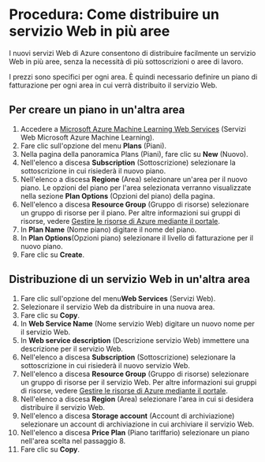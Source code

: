 <properties
	pageTitle="Procedura: Come distribuire un servizio Web in più aree | Microsoft Azure"
	description="Procedura per distribuire (copiare) un nuovo servizio Web in altre aree."
	services="machine-learning"
	documentationCenter=""
	authors="vDonGlover"
	manager="raymondl"
	editor="cgronlun"/>

<tags
	ms.service="machine-learning"
	ms.workload="data-services"
	ms.tgt_pltfrm="na"
	ms.devlang="na"
	ms.topic="article"
	ms.date="09/22/2016"
	ms.author="v-donglo"/>

# Procedura: Come distribuire un servizio Web in più aree

I nuovi servizi Web di Azure consentono di distribuire facilmente un servizio Web in più aree, senza la necessità di più sottoscrizioni o aree di lavoro.

I prezzi sono specifici per ogni area. È quindi necessario definire un piano di fatturazione per ogni area in cui verrà distribuito il servizio Web.

## Per creare un piano in un'altra area

1. Accedere a [Microsoft Azure Machine Learning Web Services](https://services.azureml.net/) (Servizi Web Microsoft Azure Machine Learning).
2. Fare clic sull'opzione del menu **Plans** (Piani).
3. Nella pagina della panoramica Plans (Piani), fare clic su **New** (Nuovo).
4. Nell'elenco a discesa **Subscription** (Sottoscrizione) selezionare la sottoscrizione in cui risiederà il nuovo piano.
5. Nell'elenco a discesa **Regione** (Area) selezionare un'area per il nuovo piano. Le opzioni del piano per l'area selezionata verranno visualizzate nella sezione **Plan Options** (Opzioni del piano) della pagina.
6. Nell'elenco a discesa **Resource Group** (Gruppo di risorse) selezionare un gruppo di risorse per il piano. Per altre informazioni sui gruppi di risorse, vedere [Gestire le risorse di Azure mediante il portale](../azure-portal/resource-group-portal.md).
7. In **Plan Name** (Nome piano) digitare il nome del piano.
8. In **Plan Options**(Opzioni piano) selezionare il livello di fatturazione per il nuovo piano.
9. Fare clic su **Create**.


## Distribuzione di un servizio Web in un'altra area

1. Fare clic sull'opzione del menu**Web Services** (Servizi Web).
2. Selezionare il servizio Web da distribuire in una nuova area.
3. Fare clic su **Copy**.
4. In **Web Service Name** (Nome servizio Web) digitare un nuovo nome per il servizio Web.
5. In **Web service description** (Descrizione servizio Web) immettere una descrizione per il servizio Web.
6. Nell'elenco a discesa **Subscription** (Sottoscrizione) selezionare la sottoscrizione in cui risiederà il nuovo servizio Web.
7. Nell'elenco a discesa **Resource Group** (Gruppo di risorse) selezionare un gruppo di risorse per il servizio Web. Per altre informazioni sui gruppi di risorse, vedere [Gestire le risorse di Azure mediante il portale](../azure-portal/resource-group-portal.md).
8. Nell'elenco a discesa **Region** (Area) selezionare l'area in cui si desidera distribuire il servizio Web.
9. Nell'elenco a discesa **Storage account** (Account di archiviazione) selezionare un account di archiviazione in cui archiviare il servizio Web.
10. Nell'elenco a discesa **Price Plan** (Piano tariffario) selezionare un piano nell'area scelta nel passaggio 8.
11. Fare clic su **Copy**.

<!---HONumber=AcomDC_0928_2016-->
